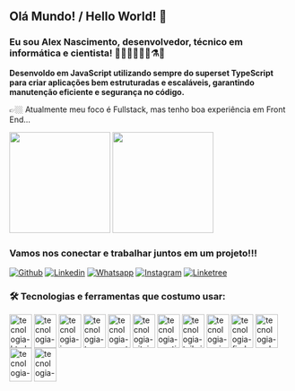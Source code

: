 ## Olá Mundo! / Hello World! 👋

### Eu sou Alex Nascimento, desenvolvedor, técnico em informática e cientista! 👨🏻‍💻👨🏻‍🔬⚗️🧪

<strong>Desenvoldo em JavaScript utilizando sempre do superset TypeScript para criar aplicações bem estruturadas e escaláveis, garantindo manutenção eficiente e segurança no código.</strong>

👉🏼 Atualmente meu foco é Fullstack, mas tenho boa experiência em Front End...

<div>
 <img height="180em" src="https://github-readme-stats.vercel.app/api?username=alexdev613&show_icons=true&theme=tokyonight"/>
 <img height="180em" src="https://github-readme-stats.vercel.app/api/top-langs/?username=alexdev613&layout=compact&theme=tokyonight"/>
</div>

### Vamos nos conectar e trabalhar juntos em um projeto!!!

[![Github](https://img.shields.io/badge/GitHub-100000?style=for-the-badge&logo=github&logoColor=white)](https://github.com/alexdev613)
[![Linkedin](https://img.shields.io/badge/LinkedIn-0077B5?style=for-the-badge&logo=linkedin&logoColor=white)](https://www.linkedin.com/in/alex-nascimento-b818b694/)
[![Whatsapp](https://img.shields.io/badge/WhatsApp-25D366?style=for-the-badge&logo=whatsapp&logoColor=white)](https://api.whatsapp.com/send?phone=+5587981157269&text=Ol%C3%A1%20Alex,%20visitei%20seu%20GitHub%20e%20fiquei%20interessado%20em%20trabalhar%20com%20você!)
[![Instagram](https://img.shields.io/badge/Instagram-E4405F?style=for-the-badge&logo=instagram&logoColor=white)](https://www.instagram.com/alexnascimento613)
[![Linketree](https://img.shields.io/badge/linktree-39E09B?style=for-the-badge&logo=linktree&logoColor=white)](https://devlinktree.vercel.app/)

### 🛠️ Tecnologias e ferramentas que costumo usar:

<div>
  <img align="center" alt="tecnologia-html5" height="60" width="40" src="https://cdn.jsdelivr.net/gh/devicons/devicon@latest/icons/html5/html5-original-wordmark.svg" />

  <img align="center" alt="tecnologia-css" height="60" width="40" src="https://cdn.jsdelivr.net/gh/devicons/devicon@latest/icons/css3/css3-original-wordmark.svg" />

  <img align="center" alt="tecnologia-js" height="60" width="40" src="https://cdn.jsdelivr.net/gh/devicons/devicon@latest/icons/javascript/javascript-original.svg" />

  <img align="center" alt="tecnologia-ts" height="60" width="40" src="https://cdn.jsdelivr.net/gh/devicons/devicon@latest/icons/typescript/typescript-original.svg" />

  <img align="center" alt="tecnologia-reactjs" height="60" width="40" src="https://cdn.jsdelivr.net/gh/devicons/devicon@latest/icons/react/react-original-wordmark.svg" />

  <img align="center" alt="tecnologia-vitejs" height="60" width="40" src="https://cdn.jsdelivr.net/gh/devicons/devicon@latest/icons/vitejs/vitejs-original.svg" />

  <img align="center" alt="tecnologia-nextjs" height="60" width="40" src="https://cdn.jsdelivr.net/gh/devicons/devicon@latest/icons/nextjs/nextjs-original-wordmark.svg" />

  <img align="center" alt="tecnologia-tailwindcss" height="60" width="40" src="https://cdn.jsdelivr.net/gh/devicons/devicon@latest/icons/tailwindcss/tailwindcss-original-wordmark.svg" />

  <img align="center" alt="tecnologia-mui" height="60" width="40" src="https://cdn.jsdelivr.net/gh/devicons/devicon@latest/icons/materialui/materialui-original.svg" />

  <img align="center" alt="tecnologia-firebase" height="60" width="40" src="https://cdn.jsdelivr.net/gh/devicons/devicon@latest/icons/firebase/firebase-plain-wordmark.svg" />

  <img align="center" alt="tecnologia-nodejs" height="60" width="40" src="https://cdn.jsdelivr.net/gh/devicons/devicon@latest/icons/nodejs/nodejs-original-wordmark.svg" />

  <img align="center" alt="tecnologia-npm" height="60" width="40" src="https://cdn.jsdelivr.net/gh/devicons/devicon@latest/icons/npm/npm-original-wordmark.svg" />

  <img align="center" alt="tecnologia-mysql" height="60" width="40" src="https://cdn.jsdelivr.net/gh/devicons/devicon@latest/icons/mysql/mysql-original-wordmark.svg" />

</div>
